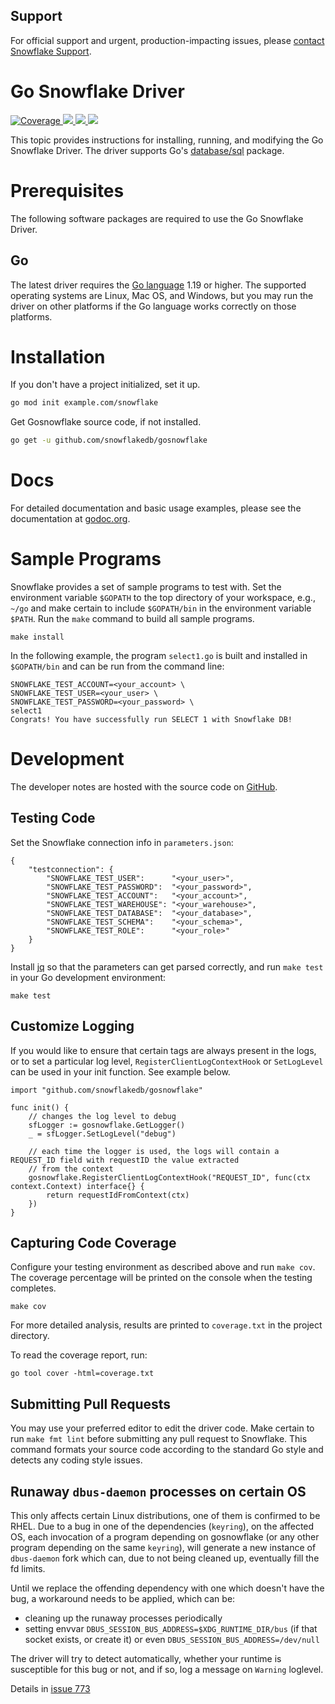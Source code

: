 ## Support

For official support and urgent, production-impacting issues, please [contact Snowflake Support](https://community.snowflake.com/s/article/How-To-Submit-a-Support-Case-in-Snowflake-Lodge).

# Go Snowflake Driver

<a href="https://codecov.io/github/snowflakedb/gosnowflake?branch=master">
    <img alt="Coverage" src="https://codecov.io/github/snowflakedb/gosnowflake/coverage.svg?branch=master">
</a>
<a href="https://github.com/snowflakedb/gosnowflake/actions?query=workflow%3A%22Build+and+Test%22">
    <img src="https://github.com/snowflakedb/gosnowflake/workflows/Build%20and%20Test/badge.svg?branch=master">
</a>
<a href="http://www.apache.org/licenses/LICENSE-2.0.txt">
    <img src="http://img.shields.io/:license-Apache%202-brightgreen.svg">
</a>
<a href="https://goreportcard.com/report/github.com/snowflakedb/gosnowflake">
    <img src="https://goreportcard.com/badge/github.com/snowflakedb/gosnowflake">
</a>

This topic provides instructions for installing, running, and modifying the Go Snowflake Driver. The driver supports Go's [database/sql](https://golang.org/pkg/database/sql/) package.

# Prerequisites

The following software packages are required to use the Go Snowflake Driver.

## Go

The latest driver requires the [Go language](https://golang.org/) 1.19 or higher. The supported operating systems are Linux, Mac OS, and Windows, but you may run the driver on other platforms if the Go language works correctly on those platforms.


# Installation

If you don't have a project initialized, set it up.

```sh
go mod init example.com/snowflake
```

Get Gosnowflake source code, if not installed.

```sh
go get -u github.com/snowflakedb/gosnowflake
```

# Docs

For detailed documentation and basic usage examples, please see the documentation at
[godoc.org](https://godoc.org/github.com/snowflakedb/gosnowflake/).

# Sample Programs

Snowflake provides a set of sample programs to test with. Set the environment variable ``$GOPATH`` to the top directory of your workspace, e.g., ``~/go`` and make certain to
include ``$GOPATH/bin`` in the environment variable ``$PATH``. Run the ``make`` command to build all sample programs.

```
make install
```

In the following example, the program ``select1.go`` is built and installed in ``$GOPATH/bin`` and can be run from the command line:

```
SNOWFLAKE_TEST_ACCOUNT=<your_account> \
SNOWFLAKE_TEST_USER=<your_user> \
SNOWFLAKE_TEST_PASSWORD=<your_password> \
select1
Congrats! You have successfully run SELECT 1 with Snowflake DB!
```

# Development

The developer notes are hosted with the source code on [GitHub](https://github.com/snowflakedb/gosnowflake).

## Testing Code


Set the Snowflake connection info in ``parameters.json``:

```
{
    "testconnection": {
        "SNOWFLAKE_TEST_USER":      "<your_user>",
        "SNOWFLAKE_TEST_PASSWORD":  "<your_password>",
        "SNOWFLAKE_TEST_ACCOUNT":   "<your_account>",
        "SNOWFLAKE_TEST_WAREHOUSE": "<your_warehouse>",
        "SNOWFLAKE_TEST_DATABASE":  "<your_database>",
        "SNOWFLAKE_TEST_SCHEMA":    "<your_schema>",
        "SNOWFLAKE_TEST_ROLE":      "<your_role>"
    }
}
```

Install [jq](https://stedolan.github.io/jq) so that the parameters can get parsed correctly, and run ``make test`` in your Go development environment:

```
make test
```

## Customize Logging

If you would like to ensure that certain tags are always present in the logs, or to set a particular log level, `RegisterClientLogContextHook` or `SetLogLevel` can be used
in your init function. See example below.
```
import "github.com/snowflakedb/gosnowflake"

func init() {
    // changes the log level to debug
	sfLogger := gosnowflake.GetLogger()
	_ = sfLogger.SetLogLevel("debug")

    // each time the logger is used, the logs will contain a REQUEST_ID field with requestID the value extracted 
    // from the context
	gosnowflake.RegisterClientLogContextHook("REQUEST_ID", func(ctx context.Context) interface{} {
		return requestIdFromContext(ctx)
	})
}
```


## Capturing Code Coverage

Configure your testing environment as described above and run ``make cov``. The coverage percentage will be printed on the console when the testing completes.

```
make cov
```

For more detailed analysis, results are printed to ``coverage.txt`` in the project directory.

To read the coverage report, run:

```
go tool cover -html=coverage.txt
```

## Submitting Pull Requests

You may use your preferred editor to edit the driver code. Make certain to run ``make fmt lint`` before submitting any pull request to Snowflake. This command formats your source code according to the standard Go style and detects any coding style issues.

## Runaway `dbus-daemon` processes on certain OS
This only affects certain Linux distributions, one of them is confirmed to be RHEL. Due to a bug in one of the dependencies (`keyring`),
on the affected OS, each invocation of a program depending on gosnowflake (or any other program depending on the same `keyring`),
will generate a new instance of `dbus-daemon` fork which can, due to not being cleaned up, eventually fill the fd limits.

Until we replace the offending dependency with one which doesn't have the bug, a workaround needs to be applied, which can be:
* cleaning up the runaway processes periodically
* setting envvar `DBUS_SESSION_BUS_ADDRESS=$XDG_RUNTIME_DIR/bus` (if that socket exists, or create it) or even `DBUS_SESSION_BUS_ADDRESS=/dev/null`

The driver will try to detect automatically, whether your runtime is susceptible for this bug or not, and if so, log a message on `Warning` loglevel.

Details in [issue 773](https://github.com/snowflakedb/gosnowflake/issues/773)